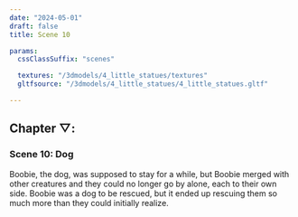 ```yaml
---
date: "2024-05-01"
draft: false
title: Scene 10

params:
  cssClassSuffix: "scenes"

  textures: "/3dmodels/4_little_statues/textures"
  gltfsource: "/3dmodels/4_little_statues/4_little_statues.gltf"

---
```

<h2 class="green">Chapter &#9661;:</h2>
<h3 class="green">Scene 10: Dog</h3>
<canvas id="c"></canvas>
<p>Boobie, the dog, was supposed to stay for a while, but Boobie merged with other creatures and they could no longer go by alone, each to their own side. Boobie was a dog to be rescued, but it ended up rescuing them so much more than they could initially realize.</p>
